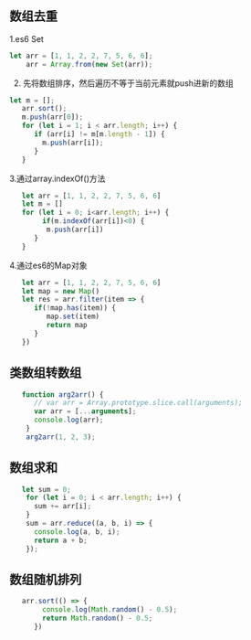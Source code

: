 ## 数组去重
1.es6 Set
``` js
let arr = [1, 1, 2, 2, 7, 5, 6, 6];
    arr = Array.from(new Set(arr));
``` 
2. 先将数组排序，然后遍历不等于当前元素就push进新的数组
``` js
let m = [];
   arr.sort();
   m.push(arr[0]);
   for (let i = 1; i < arr.length; i++) {
      if (arr[i] != m[m.length - 1]) {
        m.push(arr[i]);
      }
   }
```
3.通过array.indexOf()方法
``` js
   let arr = [1, 1, 2, 2, 7, 5, 6, 6]
   let m = []
   for (let i = 0; i<arr.length; i++) {
		if(m.indexOf(arr[i])<0) {
         m.push(arr[i])
      }
   }
``` 
4.通过es6的Map对象
``` js
   let arr = [1, 1, 2, 2, 7, 5, 6, 6]
   let map = new Map()
   let res = arr.filter(item => {
      if(!map.has(item)) {
         map.set(item)
         return map
      }
   })
```
## 类数组转数组
``` js 
   function arg2arr() {
      // var arr = Array.prototype.slice.call(arguments);
      var arr = [...arguments];
      console.log(arr);
    }
    arg2arr(1, 2, 3);
```
## 数组求和
``` js 
   let sum = 0;
    for (let i = 0; i < arr.length; i++) {
      sum += arr[i];
    }
    sum = arr.reduce((a, b, i) => {
      console.log(a, b, i);
      return a + b;
    });
```
## 数组随机排列
``` js 
   arr.sort(() => {
        console.log(Math.random() - 0.5);
        return Math.random() - 0.5;
      })
```